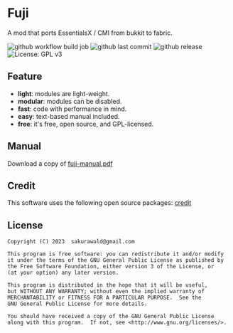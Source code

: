 # Fuji

A mod that ports EssentialsX / CMI from bukkit to fabric.

![github workflow build job](https://img.shields.io/github/actions/workflow/status/sakurawald/fuji/build.yml)
![github last commit](https://img.shields.io/github/last-commit/sakurawald/fuji)
![github release](https://img.shields.io/github/v/release/sakurawald/fuji)
![License: GPL v3](https://img.shields.io/badge/License-GPLv3-blue.svg)

## Feature

- **light**: modules are light-weight.
- **modular**: modules can be disabled.
- **fast**: code with performance in mind.
- **easy**: text-based manual included.
- **free**: it's free, open source, and GPL-licensed.

## Manual

Download a copy of [fuji-manual.pdf](
https://github.com/sakurawald/fuji/raw/dev/docs/release/fuji.pdf)

## Credit

This software uses the following open source
packages: [credit](https://github.com/sakurawald/fuji/blob/dev/CREDIT.md)

## License

```
Copyright (C) 2023  sakurawald@gmail.com

This program is free software: you can redistribute it and/or modify
it under the terms of the GNU General Public License as published by
the Free Software Foundation, either version 3 of the License, or
(at your option) any later version.

This program is distributed in the hope that it will be useful,
but WITHOUT ANY WARRANTY; without even the implied warranty of
MERCHANTABILITY or FITNESS FOR A PARTICULAR PURPOSE.  See the
GNU General Public License for more details.

You should have received a copy of the GNU General Public License
along with this program.  If not, see <http://www.gnu.org/licenses/>.
```
